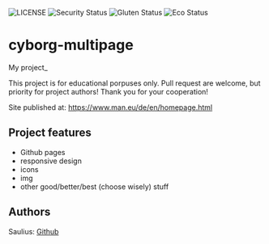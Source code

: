 ![LICENSE](https://img.shields.io/badge/license-MIT-blue.svg?style=flat-square)
![Security Status](https://img.shields.io/security-headers?label=Security&url=https%3A%2F%2Fgithub.com&style=flat-square)
![Gluten Status](https://img.shields.io/badge/Gluten-Free-green.svg)
![Eco Status](https://img.shields.io/badge/ECO-Friendly-green.svg)

# cyborg-multipage

My project\_

This project is for educational porpuses only. Pull request are welcome, but priority for project authors! Thank you for your cooperation!

Site published at: https://www.man.eu/de/en/homepage.html

## Project features

- Github pages
- responsive design
- icons
- img
- other good/better/best (choose wisely) stuff

## Authors

Saulius: [Github](https://github.com/sauliusss)
